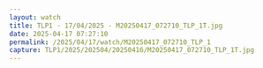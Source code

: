 ```yaml
---
layout: watch
title: TLP1 - 17/04/2025 - M20250417_072710_TLP_1T.jpg
date: 2025-04-17 07:27:10
permalink: /2025/04/17/watch/M20250417_072710_TLP_1
capture: TLP1/2025/202504/20250416/M20250417_072710_TLP_1T.jpg
---
```

